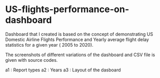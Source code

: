 # US-flights-performance-on-dashboard
Dashboard that I created is based on the concept of demonstrating US Domestic Airline Flights Performance and Yearly average flight delay statistics for a given year ( 2005 to 2020). 

The screenshots of different variations of the dashboard and CSV file is given with source codes.

a1 : Report types
a2 : Years
a3 : Layout of the dasboard
